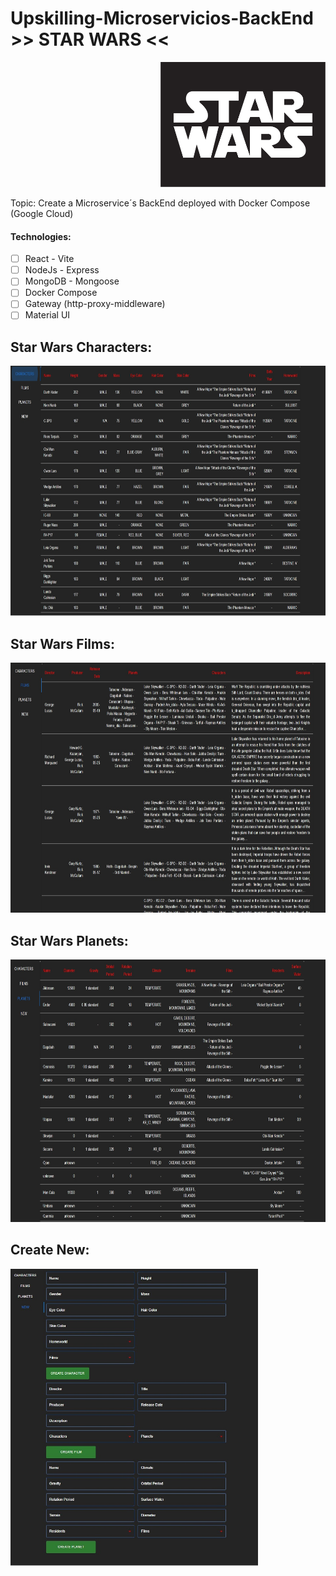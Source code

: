 # Upskilling-Microservicios-BackEnd >> STAR WARS <<

<p align="right">
  <img height="200" src="./client/src/assets/Star_Wars_Logo.png" />
</p>

Topic: Create a Microservice´s BackEnd deployed with Docker Compose (Google Cloud) 

#### Technologies:

- [ ] React - Vite
- [ ] NodeJs - Express
- [ ] MongoDB - Mongoose
- [ ] Docker Compose
- [ ] Gateway (http-proxy-middleware)
- [ ] Material UI

## Star Wars Characters:

<p>
  <img height="400" src="./client/src/assets/starwars.jpg" />
</p>

## Star Wars Films:

<p>
  <img height="400" src="./client/src/assets/starwars2.jpg" />
</p>

## Star Wars Planets:

<p>
  <img height="420" src="./client/src/assets/starwars3.jpg" />
</p>

## Create New:

<p>
  <img height="475" src="./client/src/assets/starwars4.jpg" />
</p>

